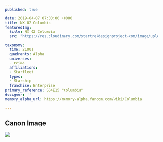 ```yaml
---
published: true

date: 2019-04-07 07:00:00 +0000
title: NX-02 Columbia
featuredImg:
  title: NX-02 Columbia
  src: "https://res.cloudinary.com/startrekdesignproject-com/image/upload/v1554865026/NX-02Columbia.png"

taxonomy:
  time: 2100s
  quadrants: Alpha
  universes:
  - Prime
  affiliations:
  - Starfleet
  types:
  - Starship
  franchise: Enterprise
primary_reference: S04E15 "Columbia"
designer: ''
memory_alpha_url: https://memory-alpha.fandom.com/wiki/Columbia

---
```

## Canon Image

![](https://res.cloudinary.com/startrekdesignproject-com/image/upload/v1554664484/NX-02Columbia1.jpg)